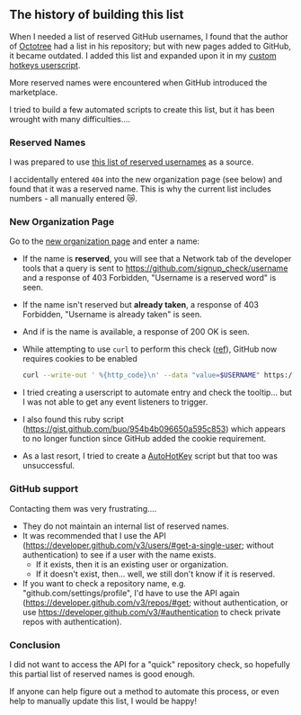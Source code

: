 ## The history of building this list

When I needed a list of reserved GitHub usernames, I found that the author of [Octotree](https://github.com/buunguyen/octotree/) had a list in his repository; but with new pages added to GitHub, it became outdated. I added this list and expanded upon it in my [custom hotkeys userscript](https://github.com/Mottie/GitHub-userscripts/wiki/GitHub-custom-hotkeys).

More reserved names were encountered when GitHub introduced the marketplace.

I tried to build a few automated scripts to create this list, but it has been wrought with many difficulties....

### Reserved Names

I was prepared to use [this list of reserved usernames](https://github.com/shouldbee/reserved-usernames/) as a source.

I accidentally entered `404` into the new organization page (see below) and found that it was a reserved name. This is why the current list includes numbers - all manually entered :crying_cat_face:.

### New Organization Page

Go to the [new organization page](https://github.com/account/organizations/new) and enter a name:
* If the name is **reserved**, you will see that a Network tab of the developer tools that a query is sent to https://github.com/signup_check/username and a response of 403 Forbidden, "Username is a reserved word" is seen.
* If the name isn't reserved but **already taken**, a response of 403 Forbidden, "Username is already taken" is seen.
* And if is the name is available, a response of 200 OK is seen.
* While attempting to use `curl` to perform this check ([ref](https://stackoverflow.com/questions/28977164/github-api-how-to-check-username-availability)), GitHub now requires cookies to be enabled

    ```bash
    curl --write-out ' %{http_code}\n' --data "value=$USERNAME" https://github.com/signup_check/username
    ```

* I tried creating a userscript to automate entry and check the tooltip... but I was not able to get any event listeners to trigger.
* I also found this ruby script (https://gist.github.com/buo/954b4b096650a595c853) which appears to no longer function since GitHub added the cookie requirement.
* As a last resort, I tried to create a [AutoHotKey](https://autohotkey.com/) script but that too was unsuccessful.

### GitHub support

Contacting them was very frustrating....

* They do not maintain an internal list of reserved names.
* It was recommended that I use the API (https://developer.github.com/v3/users/#get-a-single-user; without authentication) to see if a user with the name exists.
  * If it exists, then it is an existing user or organization.
  * If it doesn't exist, then... well, we still don't know if it is reserved.
* If you want to check a repository name, e.g. "github.com/settings/profile", I'd have to use the API again (https://developer.github.com/v3/repos/#get; without authentication, or use https://developer.github.com/v3/#authentication to check private repos with authentication).

### Conclusion

I did not want to access the API for a "quick" repository check, so hopefully this partial list of reserved names is good enough.

If anyone can help figure out a method to automate this process, or even help to manually update this list, I would be happy!
